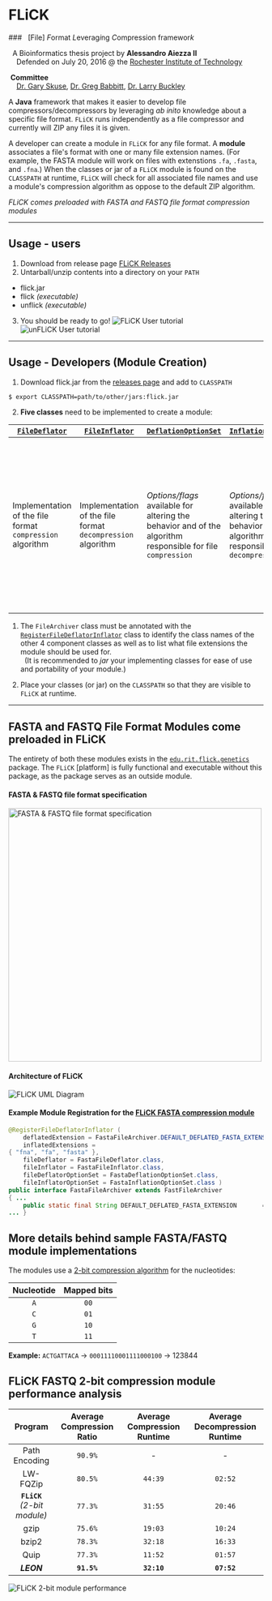 # FLiCK
###&nbsp;&nbsp; [File] <i>F</i>ormat <i>L</i>everag<i>i</i>ng <i>C</i>ompression framewor<i>k</i>

&nbsp;&nbsp;A Bioinformatics thesis project by **Alessandro Aiezza II**<br/>
&nbsp;&nbsp;&nbsp;&nbsp;Defended on July 20, 2016 @ the [Rochester Institute of Technology](https://www.rit.edu/cos/bioinformatics/about.html)

&nbsp;**Committee**<br/>
&nbsp;&nbsp;&nbsp;&nbsp;[Dr. Gary Skuse](https://www.rit.edu/science/people/gary-skuse), [Dr. Greg Babbitt](https://www.rit.edu/science/people/gregory-babbitt), [Dr. Larry Buckley](https://www.rit.edu/science/people/larry-buckley)

A **Java** framework that makes it easier to develop file compressors/decompressors by leveraging _ab inito_ knowledge about a specific file format. `FLiCK` runs independently as a file compressor and currently will ZIP any files it is given.

A developer can create a module in `FLiCK` for any file format. A **module** associates a file's format with one or many file extension names. (For example, the FASTA module will work on files with extenstions `.fa`, `.fasta`, and `.fna`.) When the classes or jar of a  `FLiCK` module is found on the `CLASSPATH` at runtime, `FLiCK` will check for all associated file names and use a module's compression algorithm as oppose to the default ZIP algorithm.

_FLiCK comes preloaded with FASTA and FASTQ file format compression modules_

------------------------------------------------------------

## Usage - users
1. Download from release page [FLiCK Releases](https://github.com/aaiezza/FLiCK/releases)
2. Untarball/unzip contents into a directory on your `PATH`
  - flick.jar
  - flick _(executable)_
  - unflick _(executable)_
3. You should be ready to go!
  ![FLiCK User tutorial][flick-tutorial]
  ![unFLiCK User tutorial][unflick-tutorial]

------------------------------------------------------------

## Usage - Developers (Module Creation)
1. Download flick.jar from the [releases page](https://github.com/aaiezza/FLiCK/releases) and add to `CLASSPATH`

  ```bash
  $ export CLASSPATH=path/to/other/jars:flick.jar
  ```
2. **Five classes** need to be implemented to create a module:

  [`FileDeflator`](https://github.com/aaiezza/FLiCK/blob/master/src/edu/rit/flick/FileDeflator.java) | [`FileInflator`](https://github.com/aaiezza/FLiCK/blob/master/src/edu/rit/flick/FileInflator.java) | [`DeflationOptionSet`](https://github.com/aaiezza/FLiCK/blob/master/src/edu/rit/flick/config/DeflationOptionSet.java) | [`InflationOptionSet`](https://github.com/aaiezza/FLiCK/blob/master/src/edu/rit/flick/config/InflationOptionSet.java) | [`FileArchiver`](https://github.com/aaiezza/FLiCK/blob/master/src/edu/rit/flick/FileArchiver.java)
  --- | --- | --- | --- | ---
  Implementation of the file format `compression` algorithm | Implementation of the file format `decompression` algorithm | _Options/flags_ available for altering the behavior and of the algorithm responsible for file `compression` | _Options/flags_ available for altering the behavior and of the algorithm responsible for file `decompression` | **(1)** Holds aspects that are important to both the `deflator` and `inflator`. **(2)** Connects other 4 classes together. **(3)** Declares file extensions the module is appropriate for.
  1. The `FileArchiver` class must be annotated with the [`RegisterFileDeflatorInflator`](https://github.com/aaiezza/FLiCK/blob/master/src/edu/rit/flick/RegisterFileDeflatorInflator.java "The Module Declaration Annotation") class to identify the class names of the other 4 component classes as well as to list what file extensions the module should be used for.<br/>
    &nbsp;&nbsp;(It is recommended to _jar_ your implementing classes for ease of use and portability of your module.)

3. Place your classes (or jar) on the `CLASSPATH` so that they are visible to `FLiCK` at runtime.

------------------------------------------------------------

## FASTA and FASTQ File Format Modules come preloaded in FLiCK

The entirety of both these modules exists in the [`edu.rit.flick.genetics`](https://github.com/aaiezza/FLiCK/tree/master/src/edu/rit/flick/genetics) package. The `FLiCK` [platform] is fully functional and executable without this package, as the package serves as an outside module.

#### FASTA & FASTQ file format specification
<img src="https://lh3.googleusercontent.com/9fg508l_XFxpRwmSpZP_V_yP8bL8pCaRJSiETPHxQTo82ilZk1yLRaFLkL4XFegKuE6pULc1OPNc87Mvd4eBXknaAwQkkIwu0o6Fc7T5vEVRkjZN7IubJon1WVTW0DDiHNsAXMZWXpyr2MpQLkwWrlfqJ8CLks0eUQgvBI4xr5c7OvDKs45G8mUX_AAZOdFAGaXm33n_JbxYD6sgV_ucctntUq3MWnonEzmqulBFvjgL9NYgwShODsLmyPYMhijg5r05Ri-WfBN7j70HVZlUF9ku_9JYHPN56whJp-PzqbLV7zCdvSBib8Go95vH0jEZPnfWRPxXUQZ6gY0eIajN5cAvHjfGzufjF8xe9L73hvjYyQb1_BGIBw8Gh5SsfExApqUnUZVybwiSIjeK9HUfHzn8AMZI4x7BPuNFYsAT3OWTsvfsTHcHEVQxDJzj_FAMK2ABT0tbjty87VNBc13tkeUaqdBfY-qYGUxof6IUjNEibmvHnlv6zDKG8idn5pRGgva6Kv230PecdtAopKn6pJJLbLUW9WKJnGVVAuFSlrS1LtuI6KaALBtF30uzB1WMpDyvBlX6MMA0Rjywe-7vnwW2CITdMVg=w1025-h402-no"
alt="FASTA & FASTQ file format specification" width="500">

#### Architecture of FLiCK
![FLiCK UML Diagram][flick-uml]

#### Example Module Registration for the [FLiCK FASTA compression module][fasta-module-registration]
```java
@RegisterFileDeflatorInflator (
    deflatedExtension = FastaFileArchiver.DEFAULT_DEFLATED_FASTA_EXTENSION,
    inflatedExtensions =
{ "fna", "fa", "fasta" },
    fileDeflator = FastaFileDeflator.class,
    fileInflator = FastaFileInflator.class,
    fileDeflatorOptionSet = FastaDeflationOptionSet.class,
    fileInflatorOptionSet = FastaInflationOptionSet.class )
public interface FastaFileArchiver extends FastFileArchiver
{ ...
    public static final String DEFAULT_DEFLATED_FASTA_EXTENSION       = ".flickfa";
... }
```

## More details behind sample FASTA/FASTQ module implementations
The modules use a [2-bit compression algorithm](https://github.com/aaiezza/FLiCK/blob/kmer-compression/src/edu/rit/flick/genetics/TwoBitNucleotideConverter.java#L16-L17) for the nucleotides:

  Nucleotide | Mapped bits
  :---: | :---:
  `A` | `00`
  `C` | `01`
  `G` | `10`
  `T` | `11`

**Example:** `ACTGATTACA` → `00011110001111000100` → 123844

## FLiCK FASTQ 2-bit compression module performance analysis

Program | Average Compression Ratio | Average Compression Runtime | Average Decompression Runtime
:---: | :---: | :---: | :---:
Path Encoding | `90.9%` | - | -
LW-FQZip | `80.5%` | `44:39` | `02:52`
**`FLiCK`**<br/>_(2-bit module)_ | `77.3%` | `31:55` | `20:46`
gzip | `75.6%` | `19:03` | `10:24`
bzip2 | `78.3%` | `32:18` | `16:33`
Quip | `77.3%` | `11:52` | `01:57`
**_LEON_** | **`91.5%`** | **`32:10`** | **`07:52`**

![FLiCK 2-bit module performance][flick-2bit-performance]

[flick-uml]: https://lh3.googleusercontent.com/NAn4Kw4NCvGb0hfSJgDuFhqu5TzuH4aoikBDOQZv-OQp4J6EmWpE21b8lrCahLqKaRvYoVaT2LruLCzkdDu4LyFGistYUCwKctYzWWrbOXmPF6kkAwNLJHeNgMJiguX_WX83QNhbj_Zvx0H7LeM-G6v7kEHJBEUbA6UeSqNjWWQIqdSySeugD2O3r_mG5X7jV2_Esq8fRlV-Jyv4jjqgxp0McThiMKAMySniAu0h8ZYysdfZiSGBDtpCTbKw6ar1Xd6jOoDM3IJ9ztNNRvzWqaG9yfamwPNuDmsRyswykyNB5PsSUfxowfUsIRekAyXn4jRZBiJJmYesDVSok7RgZ925_xfRANSB9znP10yA9AuL9d1v0Dm6HikRwVmrKberGhw04LbK_BZdZZNY4n_WfmCxE2LwDwadIfN9e_bwUw_nzoYKalHLw01g3dvmhLN7DoBaRuNo4G3j5GBBIZBvCpK2IytPCkWGU5lB3GDc9CtKix_2Qbhwh19YP0UWJIsQ8HGl0HvTZTZlk0KY6rEmMqXPyF6ajm54UaAz1U3F2tZLB0jDvZZ6rS26tI1Q_cugKC5MhWkESjo-J0-Mf7yrwYs-aogwAmM=w1079-h689-no
[fast-format]: https://lh3.googleusercontent.com/9fg508l_XFxpRwmSpZP_V_yP8bL8pCaRJSiETPHxQTo82ilZk1yLRaFLkL4XFegKuE6pULc1OPNc87Mvd4eBXknaAwQkkIwu0o6Fc7T5vEVRkjZN7IubJon1WVTW0DDiHNsAXMZWXpyr2MpQLkwWrlfqJ8CLks0eUQgvBI4xr5c7OvDKs45G8mUX_AAZOdFAGaXm33n_JbxYD6sgV_ucctntUq3MWnonEzmqulBFvjgL9NYgwShODsLmyPYMhijg5r05Ri-WfBN7j70HVZlUF9ku_9JYHPN56whJp-PzqbLV7zCdvSBib8Go95vH0jEZPnfWRPxXUQZ6gY0eIajN5cAvHjfGzufjF8xe9L73hvjYyQb1_BGIBw8Gh5SsfExApqUnUZVybwiSIjeK9HUfHzn8AMZI4x7BPuNFYsAT3OWTsvfsTHcHEVQxDJzj_FAMK2ABT0tbjty87VNBc13tkeUaqdBfY-qYGUxof6IUjNEibmvHnlv6zDKG8idn5pRGgva6Kv230PecdtAopKn6pJJLbLUW9WKJnGVVAuFSlrS1LtuI6KaALBtF30uzB1WMpDyvBlX6MMA0Rjywe-7vnwW2CITdMVg=w1025-h402-no
[fasta-module-registration]: https://github.com/aaiezza/FLiCK/blob/master/src/edu/rit/flick/genetics/FastaFileArchiver.java#L19-L27
[flick-tutorial]: https://lh3.googleusercontent.com/DYWfbBpoBdo4vWGTj4qHhph4YHesEiuP5rcI4-fCTJn5WVI8zMBmq83E4FRHOjg8JdEsY0Pq18I-GEDQM08mVEHykrl2w9G6Xts88aPXP7w6El5zRzxaxnkg55eWoS-QfaaMKL5gFMvFvuCg7r_6i0SozDAel9y5Sup-tgbG-kS9RLCWLVmoV3OwN6yye8ugI8ELd-FnPTKRNoKBDqFZk8OkY7h-nhlzvSM1jLohgO5S-DWRNSNEuPFjdPlSoXLtsGj-zkroLuLyVfDxGKO7vl3lFHzWI0-vU0NX2qqb4PsOipH9HZsEhZPZBWn3hIZoRw1otYhIkMneXSxZcVi7ZNz_0kX-BNoUjq9xM2HrDmtgQRiwBObGTHe-GvEsk3zZP9FwnhdDgzvUOTQsCRrfUFaCgKqmAZprWxkCVbrBlMRctJ7m-XFIH32U-JD3KMUV-smILac78KpcvMEseSKQgh7TZTr6CXwvaEtgWsX7jF8elr_-mMmgDDSBHAUmyjJrQFa6Qxz0X4bZPrClLsTs6tzSTP1MFvpPtQQnjUNt-jPiuH57WUL2e6MYJmGrL5X2MGe37Md-DXsp28ktCVqfoiIhpbxDKnU=w720-h464-no
[unflick-tutorial]: https://lh3.googleusercontent.com/IRxD682d0eC64LZvlQ7lZE_Q_Z1J6zRKIPBF0ikBs6q5hN1_kVLuQf6E2OBjmyZFukruSfMzOeRE1EZodhRksRgrwshoKyKTqSuCfJb1-YNw5gMOpuICB5MasFLhcon2je-IanKbm33n-9O_wiRWbgwZDaBdFRi2d41upJ70_GVsh0ypez3CiY4UssNAhl6yUQddxGmd3HdtH3K_NlZE0qW71NReuujxONUbWuIReJrURl3ThDIaFc9HpEoi0JRhNv7FbsEni8u14JYw4D3OyVXQgukTt_iJqv8iEkDJyGAOqURkc39Si8b4G-d1LT9Td-NlGAuBV3hE7XkzCBTP6R8VkiA3EJacB7TNNyy7rm5rfV-9OClnja_4caa6Eruq4t_hdVAyydPRWGDyKdKRUzhwjTuYdLpZ9uXzdKNi_aqEiYlain6gPTIfdRE4U6w2tnXN5AGeb10w3Bhvc-RTRimSOq-OPcrS-mZn9KYLa1pgwz9x3vakYr7qgnMicqcacRLz8ZurIGSMKxaekMUB7_6Z2ZXLGusEZSkICelzBoYaWBgMFy8OtfjeJsWA8W5cHiFcXLNzbXtQEfsMM3S9P2WCjSAW3nU=w720-h464-no
[flick-2bit-performance]: https://lh3.googleusercontent.com/0szxOIXYkhXEGxc-9KIvqvxPJPF5_xZ-mAq_tO8gBQ9jiGHo3FRLOEPdiWEJZ1Ei56AAaoQI4f1aFP_w77R_GZWkQpJO67DHBZlC_129G4ESiADnicLA-B89j5Q9tZs8qwpsqx393PfGhmAfgoJ_64D_YegjwiFxW8-VbEhvFsDMfHb2KT-J25H2G43rlFtrs6Br1li2jsr2yvqr4re3aJyYINzgt9GA3pXLAE6sguaEbd7RMh4JKD51v6os5nyvLEd8uB5d4T_FHuP2WakQ_6pu0MlfpK1ovs1mT_wk4It49jkr7JWfxR_b5ftGgy8_dlM_8D6Au1-SgeEpY-oiBDykRUWXyR3AnW8W_u_RJIxmpPjQulesZyHRev89npMTvhvtkqQo461x4FrW0SU0V156tdq0co-8UWHi2MKmdnATR-hZX-NAXFnfMrFywSCp5nWH-ALXNStpQkIlsSZ6QnjIVplwj5qWWrCFN4UbGsYnmYOHKdjAo5p8k67XB9ptjHTh0_40jeeu5BoS-thcNcow1KyuFRH8XQeI0lxSquyyE723twgCd9rAvBv6HpOT7yyjjw8y-mG-QO0yKO9vAVH5hj0qU_I=w872-h516-no
